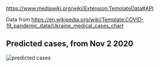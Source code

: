 https://www.mediawiki.org/wiki/Extension:TemplateData#API

Data from https://en.wikipedia.org/wiki/Template:COVID-19_pandemic_data/Ukraine_medical_cases_chart

## Predicted cases, from Nov 2 2020
![predicted cases](plots/20_11_02.png)